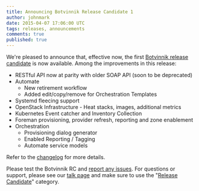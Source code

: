 ```yaml
---
title: Announcing Botvinnik Release Candidate 1
author: johnmark
date: 2015-04-07 17:06:00 UTC
tags: releases, announcements
comments: true
published: true
---
```


We're pleased to announce that, effective now, the first [Botvinnik release candidate](/download/devel/) is now available. Among the improvements in this release:

* RESTful API now at parity with older SOAP API (soon to be deprecated)
* Automate
  * New retirement workflow
  * Added edit/copy/remove for Orchestration Templates
* Systemd fleecing support
* OpenStack Infrastructure - Heat stacks, images, additional metrics
* Kubernetes Event catcher and Inventory Collection
* Foreman provisioning, provider refresh, reporting and zone enablement
* Orchestration
  * Provisioning dialog generator
  * Enabled Reporting / Tagging
  * Automate service models
  
Refer to the [changelog](https://github.com/ManageIQ/manageiq/blob/botvinnik/CHANGELOG.md) for more details. 
  
Please test the Botvinnik RC and [report any issues](https://github.com/ManageIQ/manageiq/issues). For questions or support, please see our [talk page](http://talk.manageiq.org/) and make sure to use the "[Release Candidate](http://talk.manageiq.org/c/release-candidate)" category. 

